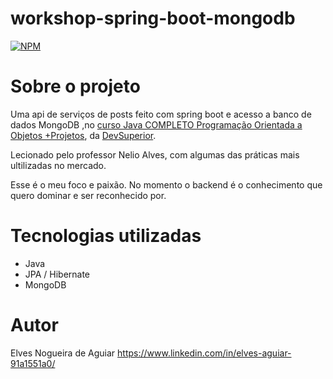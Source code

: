 # workshop-spring-boot-mongodb
[![NPM](https://img.shields.io/npm/l/react)](https://github.com/ElvesNogueira/workshop-spring-boot-mongodb/blob/main/LICENCE)

# Sobre o projeto

Uma api de serviços de posts feito com spring boot e acesso a banco de dados MongoDB ,no [curso Java COMPLETO Programação Orientada a Objetos +Projetos](https://www.udemy.com/course/java-curso-completo/), da [DevSuperior](https://devsuperior.com "Site da DevSuperior").

Lecionado pelo professor Nelio Alves, com algumas das práticas mais ultilizadas no mercado.

Esse é o meu foco e paixão. No momento o backend é o conhecimento que quero dominar e ser reconhecido por. 


# Tecnologias utilizadas
- Java
- JPA / Hibernate
- MongoDB

# Autor

Elves Nogueira de Aguiar
https://www.linkedin.com/in/elves-aguiar-91a1551a0/
